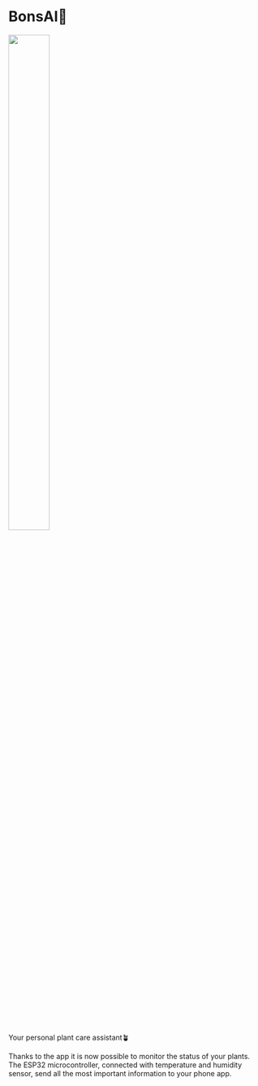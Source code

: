 # BonsAI🌵
<img src="https://user-images.githubusercontent.com/25723653/215278196-bbdda6ef-e35c-4891-8ccf-909ac8dbe9ce.png" width=40% height=50%>

Your personal plant care assistant🪴

Thanks to the app it is now possible to monitor the status of your plants. The ESP32 microcontroller, connected with temperature and humidity sensor, send all the most important information to your phone app.

